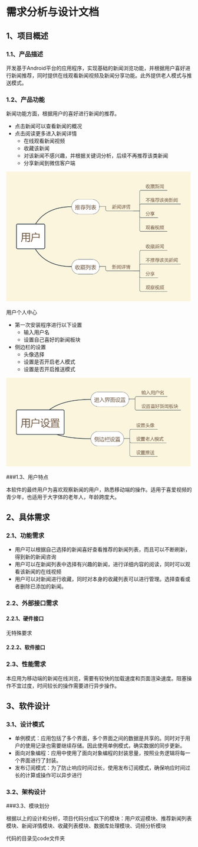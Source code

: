# 需求分析与设计文档



## 1、项目概述

### 1.1、产品描述

开发基于Android平台的应用程序，实现基础的新闻浏览功能，并根据用户喜好进行新闻推荐，同时提供在线观看新闻视频及新闻分享功能。此外提供老人模式与推送模式。

### 1.2、产品功能

新闻功能方面，根据用户的喜好进行新闻的推荐。

+ 点击新闻可以查看新闻的概况
+ 点击阅读更多进入新闻详情
  + 在线观看新闻视频
  + 收藏该新闻
  + 对该新闻不感兴趣，并根据关键词分析，后续不再推荐该类新闻
  + 分享新闻到微信客户端

![](image/新闻功能.png)



用户个人中心

+ 第一次安装程序进行以下设置
  + 输入用户名
  + 设置自己喜好的新闻板块
+ 侧边栏的设置
  + 头像选择
  + 设置是否开启老人模式
  + 设置是否开启推送模式

![](image/用户个人中心.png)

###1.3、用户特点

本软件的最终用户为喜欢观察新闻的用户，熟悉移动端的操作。适用于喜爱视频的青少年，也适用于大字体的老年人，年龄跨度大。

## 2、具体需求

### 2.1、功能需求

+ 用户可以根据自己选择的新闻喜好查看推荐的新闻列表，而且可以不断刷新，得到新的新闻咨询
+ 用户可以在新闻列表中选择有兴趣的新闻，进行详细内容的阅读，同时可以观看该新闻的在线视频
+ 用户可以对新闻进行收藏，同时对本身的收藏列表可以进行管理。选择查看或者删除已添加的新闻。

### 2.2、外部接口需求

#### 2.2.1、硬件接口

无特殊要求

#### 2.2.2、软件接口

### 2.3、性能需求

本应用为移动端的新闻在线浏览，需要有较快的加载速度和页面渲染速度。阻塞操作不宜过度，时间较长的操作需要进行异步操作。



## 3、软件设计

### 3.1、设计模式

+ 单例模式：应用包括了多个界面，多个界面之间的数据是共享的。同时对于用户的使用记录也需要继续存储。因此使用单例模式，确实数据的同步更新。
+ 面向对象编程：应用中使用了面向对象编程的封装思量，按照业务逻辑将每一个界面进行了封装。
+ 发布订阅模式：为了防止响应时间过长，使用发布订阅模式，确保响应时间过长的计算或操作可以异步进行

### 3.2、架构设计

###3.3、模块划分

根据以上的设计和分析，项目代码分成以下的模块：用户欢迎模块、推荐新闻列表模块、新闻详情模块、收藏列表模块、数据库处理模块、词频分析模块

代码的目录见code文件夹





